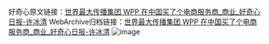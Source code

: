 好奇心原文链接：[世界最大传播集团 WPP 在中国买了个电商服务商_商业_好奇心日报-许冰清](https://www.qdaily.com/articles/2560.html)
WebArchive归档链接：[世界最大传播集团 WPP 在中国买了个电商服务商_商业_好奇心日报-许冰清](http://web.archive.org/web/20190623151232/https://www.qdaily.com/articles/2560.html)
![image](http://ww3.sinaimg.cn/large/007d5XDply1g3v6b4mia5j30u032ehdt)